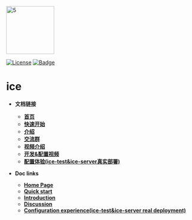 <img width="128" alt="5" src="https://user-images.githubusercontent.com/33447125/151098049-72aaf8d1-b759-4d84-bf6b-1a2260033582.png">


[![License](https://img.shields.io/badge/license-Apache%202-4EB1BA.svg)](https://www.apache.org/licenses/LICENSE-2.0.html)
[![Badge](https://img.shields.io/badge/link-ice--docs-brightgreen)](http://waitmoon.com/docs)

# ice

- **文档链接**
    - [**首页**](http://waitmoon.com/docs/zh/)
    - [**快速开始**](http://waitmoon.com/docs/zh/guide/getting-started.html)
    - [**介绍**](http://waitmoon.com/docs/zh/guide/)
    - [**交流群**](http://waitmoon.com/docs/zh/guide/#%E4%BA%A4%E6%B5%81%E6%8E%A2%E8%AE%A8)
    - [**视频介绍**](https://www.bilibili.com/video/BV1hg411A7jx)
    - [**开发&配置视频**](https://www.bilibili.com/video/BV1Q34y1R7KF)
    - [**配置体验(ice-test&ice-server真实部署)**](http://waitmoon.com/)


- **Doc links**
    - [**Home Page**](http://waitmoon.com/docs)
    - [**Quick start**](http://waitmoon.com/docs/guide/getting-started.html)
    - [**Introduction**](http://waitmoon.com/docs/guide/)
    - [**Discussion**](http://waitmoon.com/docs/guide/#exchange-discussion)
    - [**Configuration experience(ice-test&ice-server real deployment)**](http://waitmoon.com/)

